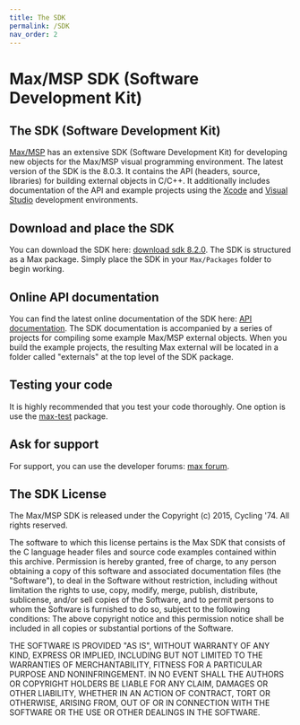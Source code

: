 ```yaml
---
title: The SDK
permalink: /SDK
nav_order: 2
---
```


# Max/MSP SDK (Software Development Kit)

## The SDK (Software Development Kit)

[Max/MSP](https://cycling74.com/) has an extensive SDK (Software Development Kit) for developing new objects for the Max/MSP visual programming environment. 
The latest version of the SDK is the 8.0.3. It contains the API (headers, source, libraries) for building external objects in C/C++. 
It additionally includes documentation of the API and example projects using the [Xcode](https://developer.apple.com/xcode/) and [Visual Studio](https://visualstudio.microsoft.com/it/) development environments.

## Download and place the SDK 

You can download the SDK here: [download sdk 8.2.0](https://cycling74.com/downloads/sdk). 
The SDK is structured as a Max package. Simply place the SDK in your `Max/Packages` folder to begin working.

## Online API documentation

You can find the latest online documentation of the SDK here: [API documentation](https://cycling74.com/sdk/max-sdk-8.2.0/).
The SDK documentation is accompanied by a series of projects for compiling some example Max/MSP external objects. 
When you build the example projects, the resulting Max external will be located in a folder called "externals" at the top level of the SDK package.

## Testing your code

It is highly recommended that you test your code thoroughly. One option is use the [max-test](https://github.com/Cycling74/max-test) package.

## Ask for support
 
For support, you can use the developer forums: [max forum](http://cycling74.com/forums/).

## The SDK License
The Max/MSP SDK is released under the Copyright (c) 2015, Cycling '74.
All rights reserved.

The software to which this license pertains is the Max SDK that consists of the C language header files and source code examples contained within this archive. Permission is hereby granted, free of charge, to any person obtaining a copy of this software and associated documentation files (the "Software"), to deal in the Software without restriction, including without limitation the rights to use, copy, modify, merge, publish, distribute, sublicense, and/or sell copies of the Software, and to permit persons to whom the Software is furnished to do so, subject to the following conditions: The above copyright notice and this permission notice shall be included in all copies or substantial portions of the Software.

THE SOFTWARE IS PROVIDED "AS IS", WITHOUT WARRANTY OF ANY KIND, EXPRESS OR IMPLIED, INCLUDING BUT NOT LIMITED TO THE WARRANTIES OF MERCHANTABILITY, FITNESS FOR A PARTICULAR PURPOSE AND NONINFRINGEMENT. IN NO EVENT SHALL THE AUTHORS OR COPYRIGHT HOLDERS BE LIABLE FOR ANY CLAIM, DAMAGES OR OTHER LIABILITY, WHETHER IN AN ACTION OF CONTRACT, TORT OR OTHERWISE, ARISING FROM, OUT OF OR IN CONNECTION WITH THE SOFTWARE OR THE USE OR OTHER DEALINGS IN THE SOFTWARE.





